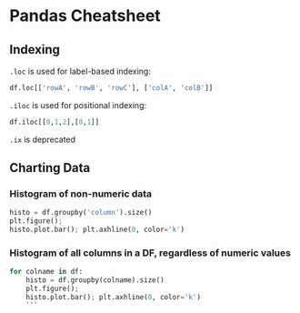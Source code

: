 # Pandas Cheatsheet
## Indexing
`.loc` is used for label-based indexing:

```python 
df.loc[['rowA', 'rowB', 'rowC'], ['colA', 'colB']]
```

`.iloc` is used for positional indexing:

```python
df.iloc[[0,1,2],[0,1]]
```
`.ix` is deprecated

## Charting Data
### Histogram of non-numeric data
```python 
histo = df.groupby('column').size()
plt.figure();
histo.plot.bar(); plt.axhline(0, color='k')
```

### Histogram of all columns in a DF, regardless of numeric values 
``` python 
for colname in df: 
    histo = df.groupby(colname).size()
    plt.figure();
    histo.plot.bar(); plt.axhline(0, color='k')
    ```
